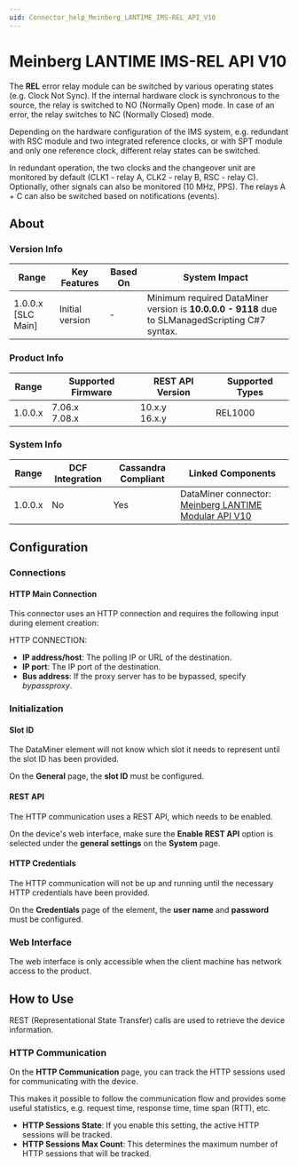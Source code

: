 ```yaml
---
uid: Connector_help_Meinberg_LANTIME_IMS-REL_API_V10
---
```


# Meinberg LANTIME IMS-REL API V10

The **REL** error relay module can be switched by various operating states (e.g. Clock Not Sync). If the internal hardware clock is synchronous to the source, the relay is switched to NO (Normally Open) mode.
In case of an error, the relay switches to NC (Normally Closed) mode.

Depending on the hardware configuration of the IMS system, e.g. redundant with RSC module and two integrated reference clocks, or with SPT module and only one reference clock, different relay states can be switched.

In redundant operation, the two clocks and the changeover unit are monitored by default (CLK1 - relay A, CLK2 - relay B, RSC - relay C). Optionally, other signals can also be monitored (10 MHz, PPS). The relays A + C can also be switched based on notifications (events).

## About

### Version Info

| Range | Key Features | Based On | System Impact |
|--|--|--|--|
| 1.0.0.x [SLC Main] | Initial version | - | Minimum required DataMiner version is **10.0.0.0 - 9118** due to SLManagedScripting C#7 syntax. |

### Product Info

| Range     | Supported Firmware     | REST API Version     | Supported Types                 |
|-----------|------------------------|----------------------|---------------------------------|
| 1.0.0.x   | 7.06.x<br>7.08.x       | 10.x.y<br>16.x.y     | REL1000                         |

### System Info

| Range | DCF Integration | Cassandra Compliant | Linked Components |
|--|--|--|--|
| 1.0.0.x | No | Yes | DataMiner connector: [Meinberg LANTIME Modular API V10](xref:Connector_help_Meinberg_LANTIME_Modular_API_V10) |

## Configuration

### Connections

#### HTTP Main Connection

This connector uses an HTTP connection and requires the following input during element creation:

HTTP CONNECTION:

- **IP address/host**: The polling IP or URL of the destination.
- **IP port**: The IP port of the destination.
- **Bus address**: If the proxy server has to be bypassed, specify *bypassproxy*.

### Initialization

#### Slot ID

The DataMiner element will not know which slot it needs to represent until the slot ID has been provided.

On the **General** page, the **slot ID** must be configured.

#### REST API

The HTTP communication uses a REST API, which needs to be enabled.

On the device's web interface, make sure the **Enable REST API** option is selected under the **general settings** on the **System** page.

#### HTTP Credentials

The HTTP communication will not be up and running until the necessary HTTP credentials have been provided.

On the **Credentials** page of the element, the **user name** and **password** must be configured.

### Web Interface

The web interface is only accessible when the client machine has network access to the product.

## How to Use

REST (Representational State Transfer) calls are used to retrieve the device information.

### HTTP Communication

On the **HTTP Communication** page, you can track the HTTP sessions used for communicating with the device.

This makes it possible to follow the communication flow and provides some useful statistics, e.g. request time, response time, time span (RTT), etc.

- **HTTP Sessions State**: If you enable this setting, the active HTTP sessions will be tracked.
- **HTTP Sessions Max Count**: This determines the maximum number of HTTP sessions that will be tracked.

